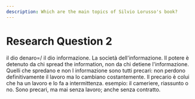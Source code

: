 ```yaml
---
description: Which are the main topics of Silvio Lorusso's book?
---
```


# Research Question 2

il dio denaro=/ il dio informazione. La società dell'informazione. Il potere è detenuto da chi spread the information, non da chi detiene l'informazione. Quelli che spredano e non l informazione sono tutti precari: non perdono definitivamente il lavoro ma lo cambiano costantemente. Il precario è colui che ha un lavoro e lo fa a intermittenza. esempio: il cameriere, riassunto o no. Sono precari, ma mai senza lavoro; anche senza contratto.
